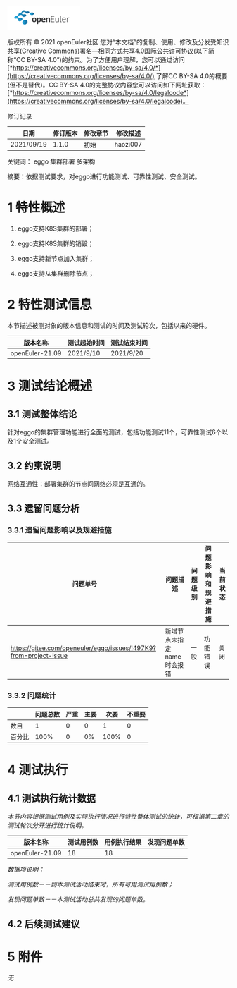 ![openEuler ico](../../images/openEuler.png)

版权所有 © 2021  openEuler社区
 您对“本文档”的复制、使用、修改及分发受知识共享(Creative Commons)署名—相同方式共享4.0国际公共许可协议(以下简称“CC BY-SA 4.0”)的约束。为了方便用户理解，您可以通过访问[*https://creativecommons.org/licenses/by-sa/4.0/*](https://creativecommons.org/licenses/by-sa/4.0/) 了解CC BY-SA 4.0的概要 (但不是替代)。CC BY-SA 4.0的完整协议内容您可以访问如下网址获取：[*https://creativecommons.org/licenses/by-sa/4.0/legalcode*](https://creativecommons.org/licenses/by-sa/4.0/legalcode)。

修订记录

| 日期       | 修订版本 | 修改章节 | 修改描述   |
| ---------- | -------- | -------- | ---------- |
| 2021/09/19 | 1.1.0    | 初始     | haozi007 |

 关键词： eggo 集群部署 多架构

 

摘要：依据测试要求，对eggo进行功能测试、可靠性测试、安全测试。


# 1     特性概述

1. eggo支持K8S集群的部署；

2. eggo支持K8S集群的销毁；

3. eggo支持新节点加入集群；

4. eggo支持从集群删除节点；

# 2     特性测试信息

本节描述被测对象的版本信息和测试的时间及测试轮次，包括以来的硬件。

| 版本名称              | 测试起始时间 | 测试结束时间 |
| -------------------- | ------------ | ------------ |
| openEuler-21.09 | 2021/9/10    | 2021/9/20    |


# 3     测试结论概述

## 3.1   测试整体结论

针对eggo的集群管理功能进行全面的测试，包括功能测试11个，可靠性测试6个以及1个安全测试。

## 3.2   约束说明

网络互通性：部署集群的节点间网络必须是互通的。

## 3.3   遗留问题分析

### 3.3.1 遗留问题影响以及规避措施

| 问题单号                                                     | 问题描述                                                     | 问题级别 | 问题影响和规避措施 | 当前状态 |
| ------------------------------------------------------------ | ------------------------------------------------------------ | -------- | ------------------ | -------- |
| https://gitee.com/openeuler/eggo/issues/I497K9?from=project-issue | 新增节点未指定name时会报错 | 一般     | 功能错误         | 关闭     |

### 3.3.2 问题统计

|        | 问题总数 | 严重 | 主要  | 次要  | 不重要 |
| ------ | -------- | ---- | ----- | ----- | ------ |
| 数目   | 1        | 0    | 0     | 1     | 0      |
| 百分比 | 100%     | 0    | 0% | 100% | 0      |

# 4     测试执行

## 4.1   测试执行统计数据

*本节内容根据测试用例及实际执行情况进行特性整体测试的统计，可根据第二章的测试轮次分开进行统计说明。*

| 版本名称              | 测试用例数 | 用例执行结果 | 发现问题单数 |
| -------------------- | ---------- | ------------ | ------------ |
| openEuler-21.09 | 18    | 18    |

*数据项说明：*

*测试用例数－－到本测试活动结束时，所有可用测试用例数；*

*发现问题单数－－本测试活动总共发现的问题单数。*

## 4.2   后续测试建议



# 5     附件

*无*

 



 

 